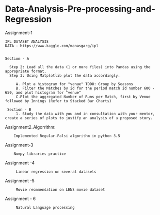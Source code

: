 # Data-Analysis-Pre-processing-and-Regression
 
Assignment-1
    
    IPL DATASET ANALYSIS
    DATA - https://www.kaggle.com/manasgarg/ipl


    Section - A

      Step 2: Load all the data (1 or more files) into Pandas using the appropriate format.
      Step 3: Using Matplotlib plot the data accordingly.

         A. Plot a histogram for "venue" TODO: Group by Seasons
         B. Filter the Matches by id for the period match id number 600 - 650, and plot histogram for "venue"
         C.Plot the aggregated Number of Runs per Match, first by Venue followed by Innings (Refer to Stacked Bar Charts)

     Section - B
         1. Study the data with you and in consultation with your mentor, create a series of plots to justify an analysis of a proposed story.
         
        
Assignment2_Algorrithm:

        Implemented Regular-Falsi algorithm in python 3.5
        
Assignment-3
                  
        Numpy libraries practice

Assignment -4

         Linear regression on several datasets
         
Assignment -5 

         Movie recmmendation on LENS movie dataset
         
 Assignment - 6
 
         Natural Language processing
 


